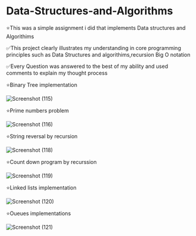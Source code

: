 # Data-Structures-and-Algorithms
⭐This was a simple assignment i did that implements Data structures and Algorithims

✅This project clearly illustrates my understanding in core programming principles such as Data Structures and algorithims,recursion Big O notation

✅Every Question was answered to the best of my ability and used comments to explain my thought process

⭐Binary Tree implementation

![Screenshot (115)](https://user-images.githubusercontent.com/98637307/184904383-1b9abf9e-41d7-4fd2-85a7-a0385fbae2b5.png)

⭐Prime numbers problem

![Screenshot (116)](https://user-images.githubusercontent.com/98637307/184904428-c4d4284c-5786-4c8e-a731-4a6386071501.png)

⭐String reversal by recursion

![Screenshot (118)](https://user-images.githubusercontent.com/98637307/184904531-9cdad8b7-1de8-421f-a132-2e3a5b133a71.png)

⭐Count down program by recurssion

![Screenshot (119)](https://user-images.githubusercontent.com/98637307/184904780-41105c9a-7780-4546-b67d-00193543ad7c.png)

⭐Linked lists implementation

![Screenshot (120)](https://user-images.githubusercontent.com/98637307/184904827-04ce670f-ac69-4f9a-9be7-ea663cb01474.png)

⭐Oueues implementations

![Screenshot (121)](https://user-images.githubusercontent.com/98637307/184904879-662cae74-8d28-4a20-ace5-7048d3a91140.png)
